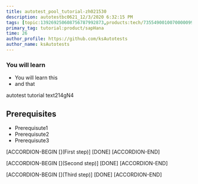 ```yaml
---
title: autotest_pool_tutorial-zh021530
description: autotestbc0621_12/3/2020 6:32:15 PM
tags: [topic:139269250608756787992873,products:tech/73554900100700000996,tutorial:experience/advanced]
primary_tag: tutorial:product/sapHana
time: 26
author_profile: https://github.com/ksAutotests
author_name: ksAutotests
---
```

### You will learn
- You will learn this
- and that

autotest tutorial text214gN4

## Prerequisites
- Prerequisute1
- Prerequisute2
- Prerequisute3

[ACCORDION-BEGIN [](First step)]
[DONE]
[ACCORDION-END]

[ACCORDION-BEGIN [](Second step)]
[DONE]
[ACCORDION-END]

[ACCORDION-BEGIN [](Third step)]
[DONE]
[ACCORDION-END]

